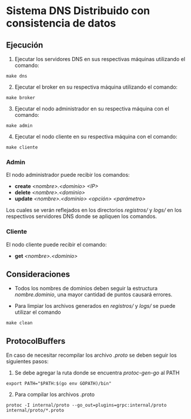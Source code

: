 # Sistema DNS Distribuido con consistencia de datos

## Ejecución
1. Ejecutar los servidores DNS en sus respectivas máquinas utilizando el comando:
```console
make dns
```

2. Ejecutar el broker en su respectiva máquina utilizando el comando:
```console
make broker
```

3. Ejecutar el nodo administrador en su respectiva máquina con el comando:
```console
make admin
```

4. Ejecutar el nodo cliente en su respectiva máquina con el comando:
```console
make cliente
```

### Admin
El nodo administrador puede recibir los comandos:
- **create** *\<nombre\>.\<dominio\> \<IP\>*
- **delete** *\<nombre\>.\<dominio\>*
- **update** *\<nombre\>.\<dominio\> \<opción\> \<parámetro\>*

Los cuales se verán reflejados en los directorios *registros/* y *logs/* en los respectivos servidores DNS donde se apliquen los comandos.

### Cliente
El nodo cliente puede recibir el comando:
- **get** *\<nombre\>.\<dominio\>*

## Consideraciones
- Todos los nombres de dominios deben seguir la estructura *nombre.dominio*, una mayor cantidad de puntos causará errores.
  
- Para limpiar los archivos generados en *registros/* y *logs/* se puede utilizar el comando
```console
make clean
```


## ProtocolBuffers
En caso de necesitar recompilar los archivo *.proto* se deben seguir los siguientes pasos:

1. Se debe agregar la ruta donde se encuentra *protoc-gen-go* al PATH
```console
export PATH="$PATH:$(go env GOPATH)/bin"
```
2. Para compilar los archivos .proto
```console
protoc -I internal/proto --go_out=plugins=grpc:internal/proto internal/proto/*.proto
```